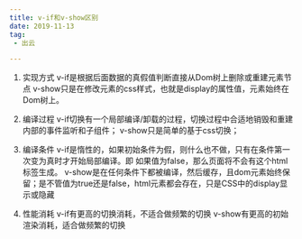 ```yaml
---
title: v-if和v-show区别
date: 2019-11-13
tag:
 - 出云

---
```

1. 实现方式
  v-if是根据后面数据的真假值判断直接从Dom树上删除或重建元素节点
  v-show只是在修改元素的css样式，也就是display的属性值，元素始终在Dom树上。

2. 编译过程
  v-if切换有一个局部编译/卸载的过程，切换过程中合适地销毁和重建内部的事件监听和子组件；
  v-show只是简单的基于css切换；

3. 编译条件
  v-if是惰性的，如果初始条件为假，则什么也不做，只有在条件第一次变为真时才开始局部编译。即 如果值为false，那么页面将不会有这个html标签生成。
  v-show是在任何条件下都被编译，然后缓存，且dom元素始终保留；是不管值为true还是false，html元素都会存在，只是CSS中的display显示或隐藏

4. 性能消耗
  v-if有更高的切换消耗，不适合做频繁的切换
  v-show有更高的初始渲染消耗，适合做频繁的切换